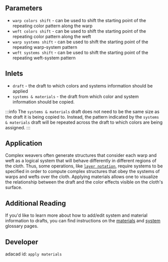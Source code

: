 
## Parameters
- `warp colors shift` - can be used to shift the starting point of the repeating color pattern along the warp
- `weft colors shift` - can be used to shift the starting point of the repeating color pattern along the weft
- `warp systems shift` - can be used to shift the starting point of the repeating warp-system pattern
- `weft systems shift` - can be used to shift the starting point of the repeating weft-system pattern

## Inlets
- `draft` - the draft to which colors and systems information should be applied
- `systems & materials` - the draft from which color and system information should be copied.  

:::info
The `systems & materials` draft does not need to be the same size as the draft it is being copied to. Instead, the pattern indicated by the `systems & materials` draft will be repeated across the draft to which colors are being assigned. 
:::

## Application
Complex weavers often generate structures that consider each warp and weft as a logical system that will behave differently in different regions of the cloth. Thus, some operations, like [`layer notation`](../compound/notation/), require systems to be specified in order to compute complex structures that obey the systems of warps and wefts over the cloth. Applying materials allows one to visualize the relationship between the draft and the color effects visible on the cloth's surface.

## Additional Reading
If you'd like to learn more about how to add/edit system and material information to drafts, you can find instructions on the [materials](../../glossary/material/) and [system](../../glossary/system/) glossary pages. 

## Developer
adacad id: `apply materials`
